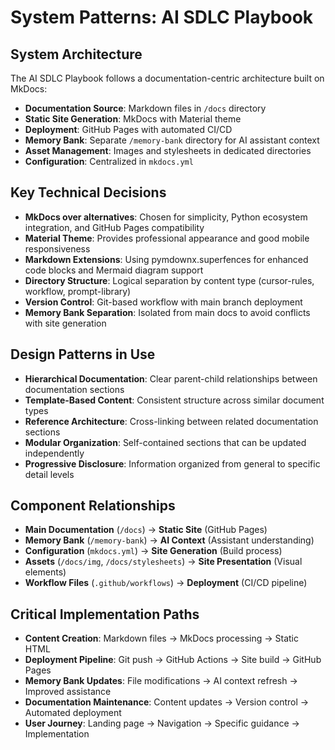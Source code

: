 # System Patterns: AI SDLC Playbook

## System Architecture
The AI SDLC Playbook follows a documentation-centric architecture built on MkDocs:

- **Documentation Source**: Markdown files in `/docs` directory
- **Static Site Generation**: MkDocs with Material theme
- **Deployment**: GitHub Pages with automated CI/CD
- **Memory Bank**: Separate `/memory-bank` directory for AI assistant context
- **Asset Management**: Images and stylesheets in dedicated directories
- **Configuration**: Centralized in `mkdocs.yml`

## Key Technical Decisions
- **MkDocs over alternatives**: Chosen for simplicity, Python ecosystem integration, and GitHub Pages compatibility
- **Material Theme**: Provides professional appearance and good mobile responsiveness
- **Markdown Extensions**: Using pymdownx.superfences for enhanced code blocks and Mermaid diagram support
- **Directory Structure**: Logical separation by content type (cursor-rules, workflow, prompt-library)
- **Version Control**: Git-based workflow with main branch deployment
- **Memory Bank Separation**: Isolated from main docs to avoid conflicts with site generation

## Design Patterns in Use
- **Hierarchical Documentation**: Clear parent-child relationships between documentation sections
- **Template-Based Content**: Consistent structure across similar document types
- **Reference Architecture**: Cross-linking between related documentation sections
- **Modular Organization**: Self-contained sections that can be updated independently
- **Progressive Disclosure**: Information organized from general to specific detail levels

## Component Relationships
- **Main Documentation** (`/docs`) → **Static Site** (GitHub Pages)
- **Memory Bank** (`/memory-bank`) → **AI Context** (Assistant understanding)
- **Configuration** (`mkdocs.yml`) → **Site Generation** (Build process)
- **Assets** (`/docs/img`, `/docs/stylesheets`) → **Site Presentation** (Visual elements)
- **Workflow Files** (`.github/workflows`) → **Deployment** (CI/CD pipeline)

## Critical Implementation Paths
- **Content Creation**: Markdown files → MkDocs processing → Static HTML
- **Deployment Pipeline**: Git push → GitHub Actions → Site build → GitHub Pages
- **Memory Bank Updates**: File modifications → AI context refresh → Improved assistance
- **Documentation Maintenance**: Content updates → Version control → Automated deployment
- **User Journey**: Landing page → Navigation → Specific guidance → Implementation 